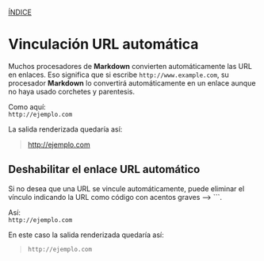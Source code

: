 [ÍNDICE](https://github.com/Zet0699/Guia_markdown/blob/Zet_main/README.md)



# **Vinculación URL automática**
Muchos procesadores de **Markdown** convierten automáticamente las URL en enlaces. 
Eso significa que si escribe `http://www.example.com`, su procesador **Markdown** lo convertirá automáticamente en un enlace aunque no haya usado corchetes y parentesis.

Como aquí:     
`http://ejemplo.com`     

La salida renderizada quedaría así:          
> http://ejemplo.com      

## **Deshabilitar el enlace URL automático**
Si no desea que una URL se vincule automáticamente, puede eliminar el vínculo indicando la URL como código con acentos graves --> ```.     

Así:     
``http://ejemplo.com``     

En este caso la salida renderizada quedaría así:     
> `http://ejemplo.com`     
